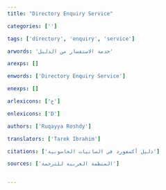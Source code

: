 ```yaml
---
title: "Directory Enquiry Service"

categories: ['']

tags: ['directory', 'enquiry', 'service']

arwords: 'خدمة الاستفسار من الدليل'

arexps: []

enwords: ['Directory Enquiry Service']

enexps: []

arlexicons: ['خ']

enlexicons: ['D']

authors: ['Ruqayya Roshdy']

translators: ['Tarek Ibrahim']

citations: ['دليل أكسفورد في السانيات الحاسوبية']

sources: ['المنظمة العربية للترجمة']


---
```

